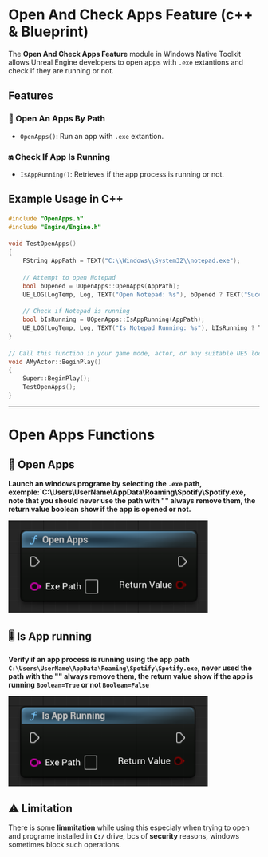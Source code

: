 # Open And Check Apps Feature (c++ & Blueprint)

The **Open And Check Apps Feature** module in Windows Native Toolkit allows Unreal Engine developers to open apps with `.exe` extantions and check if they are running or not.

## Features

### 🔢 Open An Apps By Path
- `OpenApps()`: Run an app with `.exe` extantion.

### 🔛 Check If App Is Running
- `IsAppRunning()`: Retrieves if the app process is running or not.  

## Example Usage in C++

```cpp
#include "OpenApps.h"
#include "Engine/Engine.h"

void TestOpenApps()
{
    FString AppPath = TEXT("C:\\Windows\\System32\\notepad.exe");
    
    // Attempt to open Notepad
    bool bOpened = UOpenApps::OpenApps(AppPath);
    UE_LOG(LogTemp, Log, TEXT("Open Notepad: %s"), bOpened ? TEXT("Success") : TEXT("Failed"));
    
    // Check if Notepad is running
    bool bIsRunning = UOpenApps::IsAppRunning(AppPath);
    UE_LOG(LogTemp, Log, TEXT("Is Notepad Running: %s"), bIsRunning ? TEXT("Yes") : TEXT("No"));
}

// Call this function in your game mode, actor, or any suitable UE5 location (e.g., BeginPlay)
void AMyActor::BeginPlay()
{
    Super::BeginPlay();
    TestOpenApps();
}


```


---

# Open Apps Functions


## 📌 Open Apps

**Launch an windows programe by selecting the `.exe` path, exemple:`C:\Users\UserName\AppData\Roaming\Spotify\Spotify.exe, note that you should never use the path with "" always remove them, the return value boolean show if the app is opened or not.**

<img src="Images\OpenApps\OpenApp.png" width="400">




## 🎚️ Is App running

**Verify if an app process is running using the app path `C:\Users\UserName\AppData\Roaming\Spotify\Spotify.exe`, never used the path with the "" always remove them, the return value show if the app is running `Boolean=True` or not `Boolean=False`**

<img src="Images\OpenApps\IsAppRunning.png" width="400">

## ⚠️ Limitation
There is some **limmitation** while using this especialy when trying to open and programe installed in **`C:/`** drive, bcs of **security** reasons, windows sometimes block such operations.

